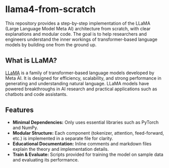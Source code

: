 # llama4-from-scratch


This repository provides a step-by-step implementation of the LLaMA (Large Language Model Meta AI) architecture from scratch, with clear explanations and modular code. The goal is to help researchers and engineers understand the inner workings of transformer-based language models by building one from the ground up.

## What is LLaMA?

[LLaMA](https://ai.meta.com/llama/) is a family of transformer-based language models developed by Meta AI. It is designed for efficiency, scalability, and strong performance in generating and understanding natural language. LLaMA models have powered breakthroughs in AI research and practical applications such as chatbots and code assistants.

## Features

- **Minimal Dependencies:** Only uses essential libraries such as PyTorch and NumPy.
- **Modular Structure:** Each component (tokenizer, attention, feed-forward, etc.) is implemented in a separate file for clarity.
- **Educational Documentation:** Inline comments and markdown files explain the theory and implementation details.
- **Train & Evaluate:** Scripts provided for training the model on sample data and evaluating its performance.
